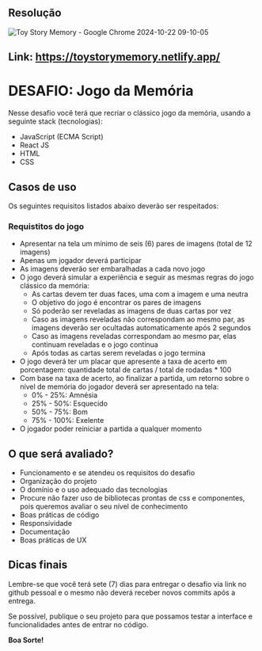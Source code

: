 ## Resolução
![Toy Story Memory - Google Chrome 2024-10-22 09-10-05](https://github.com/user-attachments/assets/fc449f4b-8dac-4765-af2b-a2b4d58c62b6)

## Link: https://toystorymemory.netlify.app/

# DESAFIO: Jogo da Memória
Nesse desafio você terá que recriar o clássico jogo da memória, usando a seguinte stack (tecnologias):

- JavaScript (ECMA Script)
- React JS
- HTML
- CSS

## Casos de uso
Os seguintes requisitos listados abaixo deverão ser respeitados:

### Requistitos do jogo
- Apresentar na tela um mínimo de seis (6) pares de imagens (total de 12 imagens)
- Apenas um jogador deverá participar
- As imagens deverão ser embaralhadas a cada novo jogo
- O jogo deverá simular a experiência e seguir as mesmas regras do jogo clássico da memória:
  - As cartas devem ter duas faces, uma com a imagem e uma neutra
  - O objetivo do jogo é encontrar os pares de imagens
  - Só poderão ser reveladas as imagens de duas cartas por vez
  - Caso as imagens reveladas não correspondam ao mesmo par, as imagens deverão ser ocultadas automaticamente após 2 segundos
  - Caso as imagens reveladas correspondam ao mesmo par, elas continuam reveladas e o jogo continua
  - Após todas as cartas serem reveladas o jogo termina
- O jogo deverá ter um placar que apresente a taxa de acerto em porcentagem: quantidade total de cartas / total de rodadas * 100
- Com base na taxa de acerto, ao finalizar a partida, um retorno sobre o nível de memória do jogador deverá ser apresentado na tela:
  - 0% - 25%: Amnésia
  - 25% - 50%: Esquecido
  - 50% - 75%: Bom
  - 75% - 100%: Exelente
- O jogador poder reiniciar a partida a qualquer momento

## O que será avaliado?
- Funcionamento e se atendeu os requisitos do desafio
- Organização do projeto
- O domínio e o uso adequado das tecnologias
- Procure não fazer uso de bibliotecas prontas de css e componentes, pois queremos avaliar o seu nível de conhecimento
- Boas práticas de código
- Responsividade
- Documentação
- Boas práticas de UX

## Dicas finais
Lembre-se que você terá sete (7) dias para entregar o desafio via link no github pessoal e o mesmo não deverá receber novos commits após a entrega.

Se possível, publique o seu projeto para que possamos testar a interface e funcionalidades antes de entrar no código.

**Boa Sorte!**





